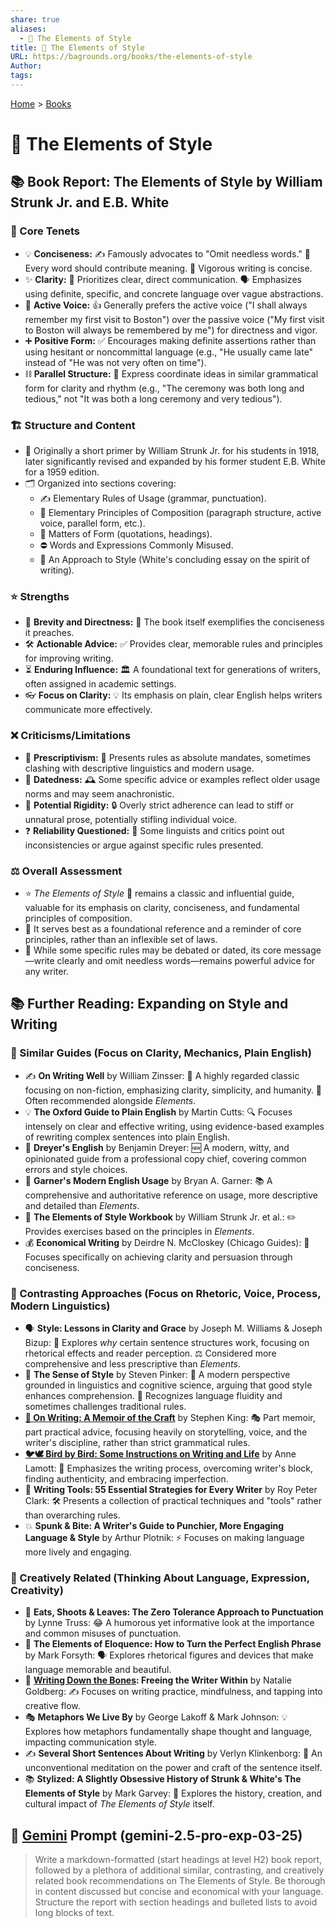 ```yaml
---
share: true
aliases:
  - 🦢 The Elements of Style
title: 🦢 The Elements of Style
URL: https://bagrounds.org/books/the-elements-of-style
Author: 
tags: 
---
```

[Home](../index.md) > [Books](./index.md)  
# 🦢 The Elements of Style  
## 📚 Book Report: The Elements of Style by William Strunk Jr. and E.B. White  
  
### 📌 Core Tenets  
  
* 💡 **Conciseness:** ✍️ Famously advocates to "Omit needless words." 💬 Every word should contribute meaning. 💪 Vigorous writing is concise.  
* ✨ **Clarity:** 🎯 Prioritizes clear, direct communication. 🗣️ Emphasizes using definite, specific, and concrete language over vague abstractions.  
* 📢 **Active Voice:** 👍 Generally prefers the active voice ("I shall always remember my first visit to Boston") over the passive voice ("My first visit to Boston will always be remembered by me") for directness and vigor.  
* ➕ **Positive Form:** ✅ Encourages making definite assertions rather than using hesitant or noncommittal language (e.g., "He usually came late" instead of "He was not very often on time").  
* ⛓️ **Parallel Structure:** 📐 Express coordinate ideas in similar grammatical form for clarity and rhythm (e.g., "The ceremony was both long and tedious," not "It was both a long ceremony and very tedious").  
  
### 🏗️ Structure and Content  
  
* 📜 Originally a short primer by William Strunk Jr. for his students in 1918, later significantly revised and expanded by his former student E.B. White for a 1959 edition.  
* 🗂️ Organized into sections covering:  
    * ✍️ Elementary Rules of Usage (grammar, punctuation).  
    * 📝 Elementary Principles of Composition (paragraph structure, active voice, parallel form, etc.).  
    * 📑 Matters of Form (quotations, headings).  
    * ⛔ Words and Expressions Commonly Misused.  
    * 💭 An Approach to Style (White's concluding essay on the spirit of writing).  
  
### ⭐ Strengths  
  
* 📏 **Brevity and Directness:** 📒 The book itself exemplifies the conciseness it preaches.  
* 🛠️ **Actionable Advice:** ✅ Provides clear, memorable rules and principles for improving writing.  
* ⏳ **Enduring Influence:** 🏛️ A foundational text for generations of writers, often assigned in academic settings.  
* 👓 **Focus on Clarity:** 💡 Its emphasis on plain, clear English helps writers communicate more effectively.  
  
### ❌ Criticisms/Limitations  
  
* 👮 **Prescriptivism:** 🚫 Presents rules as absolute mandates, sometimes clashing with descriptive linguistics and modern usage.  
* 👴 **Datedness:** 🕰️ Some specific advice or examples reflect older usage norms and may seem anachronistic.  
* 🧱 **Potential Rigidity:** 🔒 Overly strict adherence can lead to stiff or unnatural prose, potentially stifling individual voice.  
* ❓ **Reliability Questioned:** 🤔 Some linguists and critics point out inconsistencies or argue against specific rules presented.  
  
### ⚖️ Overall Assessment  
  
* ⭐ *The Elements of Style* 💯 remains a classic and influential guide, valuable for its emphasis on clarity, conciseness, and fundamental principles of composition.  
* 🔑 It serves best as a foundational reference and a reminder of core principles, rather than an inflexible set of laws.  
* 💬 While some specific rules may be debated or dated, its core message—write clearly and omit needless words—remains powerful advice for any writer.  
  
## 📚 Further Reading: Expanding on Style and Writing  
  
### 📖 Similar Guides (Focus on Clarity, Mechanics, Plain English)  
  
* ✍️ **On Writing Well** by William Zinsser: 🥇 A highly regarded classic focusing on non-fiction, emphasizing clarity, simplicity, and humanity. 🤝 Often recommended alongside *Elements*.  
* 💡 **The Oxford Guide to Plain English** by Martin Cutts: 🔍 Focuses intensely on clear and effective writing, using evidence-based examples of rewriting complex sentences into plain English.  
* 🤣 **Dreyer's English** by Benjamin Dreyer: 🆕 A modern, witty, and opinionated guide from a professional copy chief, covering common errors and style choices.  
* 📜 **Garner's Modern English Usage** by Bryan A. Garner: 📚 A comprehensive and authoritative reference on usage, more descriptive and detailed than *Elements*.  
* 📝 **The Elements of Style Workbook** by William Strunk Jr. et al.: ✏️ Provides exercises based on the principles in *Elements*.  
* 💰 **Economical Writing** by Deirdre N. McCloskey (Chicago Guides): 🎯 Focuses specifically on achieving clarity and persuasion through conciseness.  
  
### 🔄 Contrasting Approaches (Focus on Rhetoric, Voice, Process, Modern Linguistics)  
  
* 🗣️ **Style: Lessons in Clarity and Grace** by Joseph M. Williams & Joseph Bizup: 🤔 Explores *why* certain sentence structures work, focusing on rhetorical effects and reader perception. ⚖️ Considered more comprehensive and less prescriptive than *Elements*.  
* 🧠 **The Sense of Style** by Steven Pinker: 🔬 A modern perspective grounded in linguistics and cognitive science, arguing that good style enhances comprehension. 🌊 Recognizes language fluidity and sometimes challenges traditional rules.  
* **[📜 On Writing: A Memoir of the Craft](./on-writing.md)** by Stephen King: 🎭 Part memoir, part practical advice, focusing heavily on storytelling, voice, and the writer's discipline, rather than strict grammatical rules.  
* **[🐦🕊️ Bird by Bird: Some Instructions on Writing and Life](./bird-by-bird.md)** by Anne Lamott: 🌱 Emphasizes the writing process, overcoming writer's block, finding authenticity, and embracing imperfection.  
* 🧰 **Writing Tools: 55 Essential Strategies for Every Writer** by Roy Peter Clark: 🛠️ Presents a collection of practical techniques and "tools" rather than overarching rules.  
* 💥 **Spunk & Bite: A Writer's Guide to Punchier, More Engaging Language & Style** by Arthur Plotnik: ⚡ Focuses on making language more lively and engaging.  
  
### 🎨 Creatively Related (Thinking About Language, Expression, Creativity)  
  
* 🐼 **Eats, Shoots & Leaves: The Zero Tolerance Approach to Punctuation** by Lynne Truss: 😂 A humorous yet informative look at the importance and common misuses of punctuation.  
* 👑 **The Elements of Eloquence: How to Turn the Perfect English Phrase** by Mark Forsyth: 🗣️ Explores rhetorical figures and devices that make language memorable and beautiful.  
* 🧘 **[Writing Down the Bones](./writing-down-the-bones.md): Freeing the Writer Within** by Natalie Goldberg: ✍️ Focuses on writing practice, mindfulness, and tapping into creative flow.  
* 🎭 **Metaphors We Live By** by George Lakoff & Mark Johnson: 💡 Explores how metaphors fundamentally shape thought and language, impacting communication style.  
* ✍️ **Several Short Sentences About Writing** by Verlyn Klinkenborg: 💭 An unconventional meditation on the power and craft of the sentence itself.  
* 📚 **Stylized: A Slightly Obsessive History of Strunk & White's The Elements of Style** by Mark Garvey: 📜 Explores the history, creation, and cultural impact of *The Elements of Style* itself.  
  
## 💬 [Gemini](../software/gemini.md) Prompt (gemini-2.5-pro-exp-03-25)  
> Write a markdown-formatted (start headings at level H2) book report, followed by a plethora of additional similar, contrasting, and creatively related book recommendations on The Elements of Style. Be thorough in content discussed but concise and economical with your language. Structure the report with section headings and bulleted lists to avoid long blocks of text.